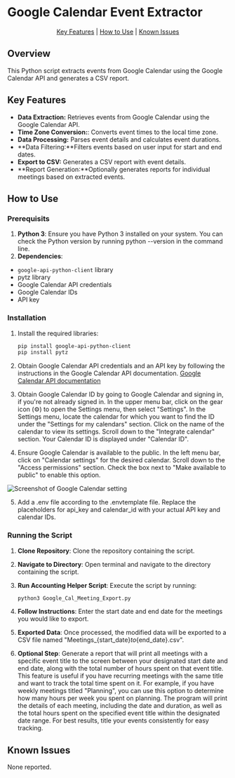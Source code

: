 # Google Calendar Event Extractor
<p align="center">
    <a href="#key-features">Key Features</a> |
    <a href="#how-to-use">How to Use</a> |
    <a href="#known-issues">Known Issues</a>
</p>

## Overview

This Python script extracts events from Google Calendar using the Google Calendar API and generates a CSV report.

## Key Features

- **Data Extraction:** Retrieves events from Google Calendar using the Google Calendar API.
- **Time Zone Conversion:**: Converts event times to the local time zone.
- **Data Processing:** Parses event details and calculates event durations.
- **Data Filtering:**Filters events based on user input for start and end dates.
- **Export to CSV:** Generates a CSV report with event details.
- **Report Generation:**Optionally generates reports for individual meetings based on extracted events.

## How to Use

### Prerequisits

1. **Python 3**: Ensure you have Python 3 installed on your system. You can check the Python version by running python --version in the command line. 
2. **Dependencies**: 
- `google-api-python-client` library
- pytz library
- Google Calendar API credentials
- Google Calendar IDs
- API key

### Installation

1. Install the required libraries:
   ```bash
   pip install google-api-python-client
   pip install pytz

2. Obtain Google Calendar API credentials and an API key by following the instructions in the Google Calendar API documentation. [Google Calendar API documentation](https://support.google.com/googleapi/answer/6158862?hl=en)

3. Obtain Google Calendar ID by going to Google Calendar and signing in, if you're not already signed in. In the upper menu bar, click on the gear icon (⚙️) to open the Settings menu, then select "Settings". In the Settings menu, locate the calendar for which you want to find the ID under the "Settings for my calendars" section. Click on the name of the calendar to view its settings. Scroll down to the "Integrate calendar" section. Your Calendar ID is displayed under "Calendar ID".

4.  Ensure Google Calendar is available to the public. In the left menu bar, click on "Calendar settings" for the desired calendar. Scroll down to the "Access permissions" section. Check the box next to "Make available to public" to enable this option.

![Screenshot of Google Calendar setting](/Cal_Public_Setting.png)

5.  Add a .env file according to the .envtemplate file. Replace the placeholders for api_key and calendar_id with your actual API key and calendar IDs.

### Running the Script

1. **Clone Repository**: Clone the repository containing the script.
2. **Navigate to Directory**: Open terminal and navigate to the directory containing the script.
3. **Run Accounting Helper Script**: Execute the script by running:
    ```bash
    python3 Google_Cal_Meeting_Export.py
    ```
4. **Follow Instructions**: Enter the start date and end date for the meetings you would like to export.

5. **Exported Data**: Once processed, the modified data will be exported to a CSV file named "Meetings_{start_date}_to_{end_date}.csv".

6. **Optional Step**: Generate a report that will print all meetings with a specific event title to the screen between your designated start date and end date, along with the total number of hours spent on that event title. This feature is useful if you have recurring meetings with the same title and want to track the total time spent on it. For example, if you have weekly meetings titled "Planning", you can use this option to determine how many hours per week you spent on planning. The program will print the details of each meeting, including the date and duration, as well as the total hours spent on the specified event title within the designated date range. For best results, title your events consistently for easy tracking. 

## Known Issues

None reported.
